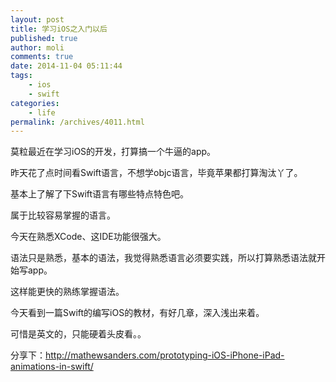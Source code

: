 ```yaml
---
layout: post
title: 学习iOS之入门以后
published: true
author: moli
comments: true
date: 2014-11-04 05:11:44
tags:
    - ios
    - swift
categories:
    - life
permalink: /archives/4011.html
---
```

莫粒最近在学习iOS的开发，打算搞一个牛逼的app。

昨天花了点时间看Swift语言，不想学objc语言，毕竟苹果都打算淘汰丫了。

基本上了解了下Swift语言有哪些特点特色吧。

属于比较容易掌握的语言。

今天在熟悉XCode、这IDE功能很强大。

语法只是熟悉，基本的语法，我觉得熟悉语言必须要实践，所以打算熟悉语法就开始写app。

这样能更快的熟练掌握语法。

今天看到一篇Swift的编写iOS的教材，有好几章，深入浅出来着。

可惜是英文的，只能硬着头皮看。。

分享下：http://mathewsanders.com/prototyping-iOS-iPhone-iPad-animations-in-swift/